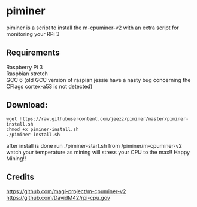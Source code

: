
# piminer
piminer is a script to install the m-cpuminer-v2 with an extra script for monitoring your RPi 3

## Requirements
Raspberry Pi 3 </br>
Raspbian stretch </br>
GCC 6 (old GCC version of raspian jessie have a nasty bug concerning the CFlags cortex-a53 is not detected) </br>


## Download: 
```shell
wget https://raw.githubusercontent.com/jeezz/piminer/master/piminer-install.sh
chmod +x piminer-install.sh
./piminer-install.sh
```


after install is done run ./piminer-start.sh from /piminer/m-cpuminer-v2
watch your temperature as mining will stress your CPU to the max!!
Happy Mining!!

## Credits
https://github.com/magi-project/m-cpuminer-v2 </br>
https://github.com/DavidM42/rpi-cpu.gov
